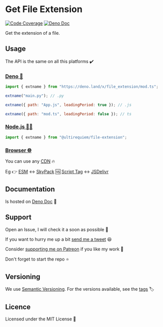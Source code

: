 # Get File Extension

[![Code Coverage](https://codecov.io/gh/ultirequiem/file-extension/branch/main/graph/badge.svg)](https://codecov.io/gh/ultirequiem/file-extension)
[![Deno Doc](https://doc.deno.land/badge.svg)](https://doc.deno.land/https/deno.land/x/file_extension/mod.ts)

Get the extension of a file.

## Usage

The API is the same on all this platforms ✔️

### [Deno 🦕](https://deno.land/x/file_extension)

```javascript
import { extname } from "https://deno.land/x/file_extension/mod.ts";

extname("main.py"); // .py

extname({ path: "App.js", leadingPeriod: true }); // .js

extname({ path: "mod.ts", leadingPeriod: false }); // ts
```

### [Node.js 🐢🚀](https://npmjs.com/package/@ultirequiem/file-extension)

```javascript
import { extname } from "@ultirequiem/file-extension";
```

### [Browser 🌐](https://developer.mozilla.org/en-US/docs/Glossary/Browser)

You can use any [CDN](https://en.wikipedia.org/wiki/Content_delivery_network) 🔥

Eg 👉
[ESM](https://developer.mozilla.org/en-US/docs/Web/JavaScript/Guide/Modules) ↔️
[SkyPack](https://cdn.skypack.dev/@ultirequiem/file-extension) 🆚
[Script Tag](https://developer.mozilla.org/en-US/docs/Web/HTML/Element/script)
↔️ [JSDelivr](https://cdn.jsdelivr.net/npm/@ultirequiem/file-extension)

## Documentation

Is hosted on
[Deno Doc](https://doc.deno.land/https://deno.land/x/file_extension/mod.ts) 📄

## Support

Open an Issue, I will check it a soon as possible 👀

If you want to hurry me up a bit
[send me a tweet](https://twitter.com/UltiRequiem) 😆

Consider [supporting me on Patreon](https://patreon.com/UltiRequiem) if you like
my work 🙏

Don't forget to start the repo ⭐

## Versioning

We use [Semantic Versioning](http://semver.org). For the versions available, see
the [tags](https://github.com/UltiRequiem/file_extension/tags) 🏷️

## Licence

Licensed under the MIT License 📄
